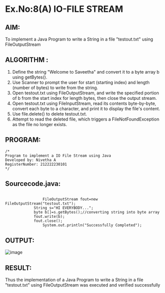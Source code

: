 # Ex.No:8(A) IO-FILE STREAM
## AIM:
To implement a Java Program to write a String in a file "testout.txt" using FileOutputStream

## ALGORITHM :
1.  Define the string "Welcome to Saveetha" and convert it to a byte array b using getBytes().
2.	Use Scanner to prompt the user for start (starting index) and length (number of bytes) to write from the string.
3.	Open testout.txt using FileOutputStream, and write the specified portion of b from the start index for length bytes, then close the output stream.
4.	Open testout.txt using FileInputStream, read its contents byte-by-byte, convert each byte to a character, and print it to display the file's content.
5.	Use file.delete() to delete testout.txt.
6.	Attempt to read the deleted file, which triggers a FileNotFoundException as the file no longer exists.


## PROGRAM:
 ```
/*
Program to implement a IO File Stream using Java
Developed by: Nivetha A
RegisterNumber: 212222230101
*/
```

## Sourcecode.java:
```
   
                 FileOutputStream fout=new FileOutputStream("testout.txt");    
             String s="HI EVERYBODY...";    
             byte b[]=s.getBytes();//converting string into byte array    
             fout.write(b);    
             fout.close();    
                 System.out.println("Successfully Completed");
```

## OUTPUT:

![image](https://github.com/user-attachments/assets/814ae40e-350f-49ae-86f5-f24c5ed68568)

## RESULT:
Thus the implementation of a Java Program to write a String in a file "testout.txt" using FileOutputStream was executed and verified successfully
